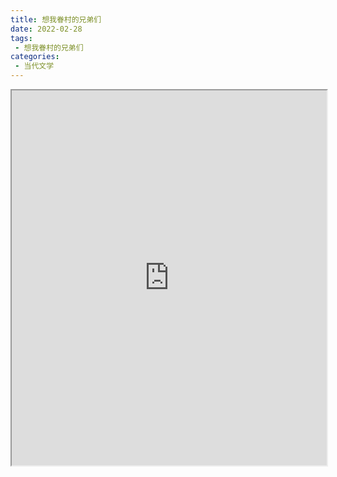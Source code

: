 ```yaml
---
title: 想我眷村的兄弟们
date: 2022-02-28
tags:
 - 想我眷村的兄弟们
categories:
 - 当代文学
---
```




<iframe src="http://localhost:8080/pdf/web/viewer.html?file=https://vkceyugu.cdn.bspapp.com/VKCEYUGU-e9075d72-0451-48df-afe1-d46932ae4554/658b436f-d866-4ce9-8880-0941bd46055d.pdf" width="100%" height="600px"></iframe>